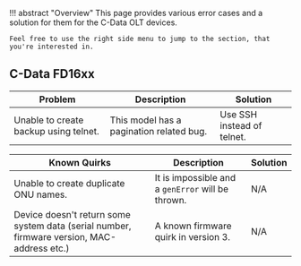 !!! abstract "Overview"
    This page provides various error cases and a solution for them for the C-Data OLT devices.

    Feel free to use the right side menu to jump to the section, that you're interested in.

## C-Data FD16xx
| Problem | Description | Solution |
| ------- | ----------- | -------- |
| Unable to create backup using telnet. | This model has a pagination related bug. | Use SSH instead of telnet. |

| Known Quirks | Description | Solution |
| ------------ | ----------- | -------- |
| Unable to create duplicate ONU names. | It is impossible and a `genError` will be thrown. | N/A |
| Device doesn't return some system data (serial number, firmware version, MAC-address etc.) | A known firmware quirk in version 3. | N/A |